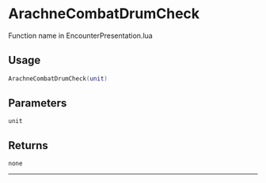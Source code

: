 # ArachneCombatDrumCheck
Function name in EncounterPresentation.lua
## Usage
```lua
ArachneCombatDrumCheck(unit)
```
## Parameters
`unit`
## Returns
`none`

---